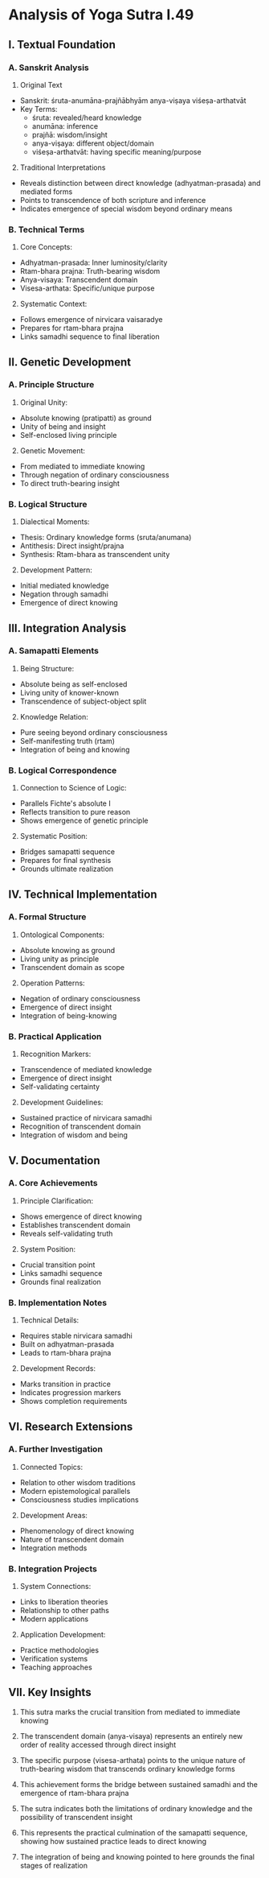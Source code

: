 # Analysis of Yoga Sutra I.49
## I. Textual Foundation
### A. Sanskrit Analysis
1. Original Text
- Sanskrit: śruta-anumāna-prajñābhyām anya-viṣaya viśeṣa-arthatvāt
- Key Terms:
  - śruta: revealed/heard knowledge
  - anumāna: inference
  - prajñā: wisdom/insight
  - anya-viṣaya: different object/domain
  - viśeṣa-arthatvāt: having specific meaning/purpose

2. Traditional Interpretations
- Reveals distinction between direct knowledge (adhyatman-prasada) and mediated forms
- Points to transcendence of both scripture and inference
- Indicates emergence of special wisdom beyond ordinary means

### B. Technical Terms
1. Core Concepts:
- Adhyatman-prasada: Inner luminosity/clarity
- Rtam-bhara prajna: Truth-bearing wisdom
- Anya-visaya: Transcendent domain
- Visesa-arthata: Specific/unique purpose

2. Systematic Context:
- Follows emergence of nirvicara vaisaradye
- Prepares for rtam-bhara prajna
- Links samadhi sequence to final liberation

## II. Genetic Development
### A. Principle Structure
1. Original Unity:
- Absolute knowing (pratipatti) as ground
- Unity of being and insight
- Self-enclosed living principle

2. Genetic Movement:
- From mediated to immediate knowing
- Through negation of ordinary consciousness
- To direct truth-bearing insight

### B. Logical Structure
1. Dialectical Moments:
- Thesis: Ordinary knowledge forms (sruta/anumana)
- Antithesis: Direct insight/prajna
- Synthesis: Rtam-bhara as transcendent unity

2. Development Pattern:
- Initial mediated knowledge
- Negation through samadhi
- Emergence of direct knowing

## III. Integration Analysis
### A. Samapatti Elements
1. Being Structure:
- Absolute being as self-enclosed
- Living unity of knower-known
- Transcendence of subject-object split

2. Knowledge Relation:
- Pure seeing beyond ordinary consciousness
- Self-manifesting truth (rtam)
- Integration of being and knowing

### B. Logical Correspondence
1. Connection to Science of Logic:
- Parallels Fichte's absolute I
- Reflects transition to pure reason
- Shows emergence of genetic principle

2. Systematic Position:
- Bridges samapatti sequence
- Prepares for final synthesis
- Grounds ultimate realization

## IV. Technical Implementation
### A. Formal Structure
1. Ontological Components:
- Absolute knowing as ground
- Living unity as principle
- Transcendent domain as scope

2. Operation Patterns:
- Negation of ordinary consciousness
- Emergence of direct insight
- Integration of being-knowing

### B. Practical Application
1. Recognition Markers:
- Transcendence of mediated knowledge
- Emergence of direct insight
- Self-validating certainty

2. Development Guidelines:
- Sustained practice of nirvicara samadhi
- Recognition of transcendent domain
- Integration of wisdom and being

## V. Documentation
### A. Core Achievements
1. Principle Clarification:
- Shows emergence of direct knowing
- Establishes transcendent domain
- Reveals self-validating truth

2. System Position:
- Crucial transition point
- Links samadhi sequence
- Grounds final realization

### B. Implementation Notes
1. Technical Details:
- Requires stable nirvicara samadhi
- Built on adhyatman-prasada
- Leads to rtam-bhara prajna

2. Development Records:
- Marks transition in practice
- Indicates progression markers
- Shows completion requirements

## VI. Research Extensions
### A. Further Investigation
1. Connected Topics:
- Relation to other wisdom traditions
- Modern epistemological parallels
- Consciousness studies implications

2. Development Areas:
- Phenomenology of direct knowing
- Nature of transcendent domain
- Integration methods

### B. Integration Projects
1. System Connections:
- Links to liberation theories
- Relationship to other paths
- Modern applications

2. Application Development:
- Practice methodologies
- Verification systems
- Teaching approaches

## VII. Key Insights

1. This sutra marks the crucial transition from mediated to immediate knowing

2. The transcendent domain (anya-visaya) represents an entirely new order of reality accessed through direct insight

3. The specific purpose (visesa-arthata) points to the unique nature of truth-bearing wisdom that transcends ordinary knowledge forms

4. This achievement forms the bridge between sustained samadhi and the emergence of rtam-bhara prajna

5. The sutra indicates both the limitations of ordinary knowledge and the possibility of transcendent insight

6. This represents the practical culmination of the samapatti sequence, showing how sustained practice leads to direct knowing

7. The integration of being and knowing pointed to here grounds the final stages of realization
